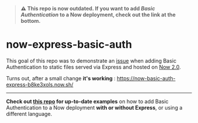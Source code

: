 > **⚠️ This repo is now outdated. If you want to add *Basic Authentication* to a Now deployment, check out the link at the bottom.**

# now-express-basic-auth

This goal of this repo was to demonstrate an [issue](https://github.com/zeit/now-builders/issues/263) when adding Basic Authentication to static files served via Express and hosted on [Now 2.0](https://zeit.co/now).

Turns out, after a small change **it's working** : https://now-basic-auth-express-b8ke3xols.now.sh/

---

**Check out [this repo](https://github.com/flawyte/now-basic-auth) for up-to-date examples** on how to add Basic Authentication to a Now deployment **with or without Express**, or using a different language.
